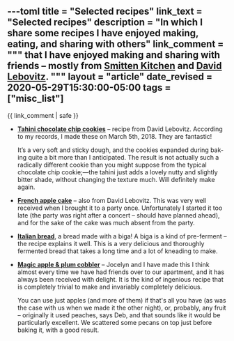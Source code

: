 ---toml
title = "Selected recipes"
link_text = "Selected recipes"
description = "In which I share some recipes I have enjoyed making, eating, and sharing with others"
link_comment = """
  that I have enjoyed making and sharing with friends –
  mostly from <a href="https://smittenkitchen.com"
    title = "smitten kitchen – Fearless cooking from a tiny NYC kitchen">Smitten Kitchen</a> and
  <a href="https://www.davidlebovitz.com"
    title="Original Recipes, Books & Life in Paris – David Lebovitz">David Lebovitz</a>.
  """
layout = "article"
date_revised = 2020-05-29T15:30:00-05:00
tags = ["misc_list"]
---

{{ link_comment | safe }}

- **[Tahini chocolate chip cookies][tahini cookies]** – recipe from
  David Lebovitz. According to my records, I made these on <time
  datetime="2018-03-05">March 5th, 2018</time>. They are fantastic!

  It’s a very soft and sticky
  dough, and the cook­ies ex­panded dur­ing bak­ing quite a bit
  more than I an­tic­i­pated. The re­sult is not ac­tu­ally such a
  rad­i­cally dif­fer­ent cookie than you might sup­pose from the
  typ­i­cal choco­late chip cookie;—the tahini just adds a
  lovely nutty and slightly bit­ter shade, with­out chang­ing the
  tex­ture much. Will def­i­nitely make again.

- **[French apple cake][]** – also from David Lebovitz. This was
  very well received when I brought it to a party once. Unfortunately I
  started it too late (the party was right after a concert – should have
  planned ahead), and for the sake of the cake was much absent from the
  party.

- **[Italian bread][]**, a bread made with a biga! A biga is a kind of
  pre-ferment – the recipe explains it well. This is a very delicious and thoroughly fermented
  bread that takes a long time and a lot of kneading to make.

- **[Magic apple & plum cobbler][]** – Jocelyn and I have made this I think almost every time we have had friends over to our
  apartment, and it has always been received with delight. It is the kind of ingenious recipe that
  is completely trivial to make and invariably completely delicious.

  You can use just apples (and more of them) if that's all you have (as
  was the case with us when we made it the other night), or, probably,
  any fruit – originally it used peaches, says Deb, and that sounds like
  it would be particularly excellent. We scattered some pecans on top
  just before baking it, with a good result.

[tahini cookies]: https://www.davidlebovitz.com/salted-chocolate-chip-tahini-cookies-cookie-recipe/ "Salted tahini chocolate chip cookies – David Lebovitz"
[French apple cake]: https://www.davidlebovitz.com/dorie-greenspan-french-apple-cake-recipe/ "French Apple Cake - David Lebovitz"
[Italian bread]: https://smittenkitchen.com/2007/03/biga-deal/ "italian bread - smitten kitchen"
[Magic apple & plum cobbler]: https://smittenkitchen.com/2016/09/magic-apple-plum-cobbler/ "magic apple plum cobbler - smitten kitchen"
